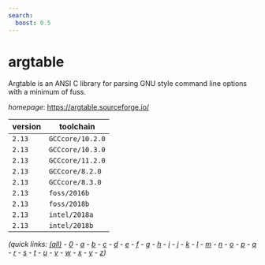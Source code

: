```yaml
---
search:
  boost: 0.5
---
```

# argtable

Argtable is an ANSI C library for parsing GNU style  command line options with a minimum of fuss.

*homepage*: <https://argtable.sourceforge.io/>

version | toolchain
--------|----------
``2.13`` | ``GCCcore/10.2.0``
``2.13`` | ``GCCcore/10.3.0``
``2.13`` | ``GCCcore/11.2.0``
``2.13`` | ``GCCcore/8.2.0``
``2.13`` | ``GCCcore/8.3.0``
``2.13`` | ``foss/2016b``
``2.13`` | ``foss/2018b``
``2.13`` | ``intel/2018a``
``2.13`` | ``intel/2018b``


*(quick links: [(all)](../index.md) - [0](../0/index.md) - [a](../a/index.md) - [b](../b/index.md) - [c](../c/index.md) - [d](../d/index.md) - [e](../e/index.md) - [f](../f/index.md) - [g](../g/index.md) - [h](../h/index.md) - [i](../i/index.md) - [j](../j/index.md) - [k](../k/index.md) - [l](../l/index.md) - [m](../m/index.md) - [n](../n/index.md) - [o](../o/index.md) - [p](../p/index.md) - [q](../q/index.md) - [r](../r/index.md) - [s](../s/index.md) - [t](../t/index.md) - [u](../u/index.md) - [v](../v/index.md) - [w](../w/index.md) - [x](../x/index.md) - [y](../y/index.md) - [z](../z/index.md))*


